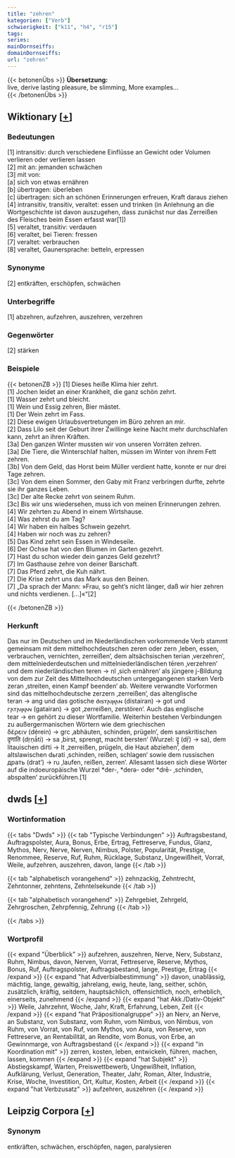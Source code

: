 ```yaml
---
title: "zehren"
kategorien: ["Verb"]
schwierigkeit: ["k11", "h4", "r15"]
tags:
series:
mainDornseiffs:
domainDornseiffs:
url: "zehren"
---
```


{{< betonenÜbs >}}
**Übersetzung:**  
live, derive lasting pleasure, be slimming, More examples...  
{{< /betonenÜbs >}}

## Wiktionary [[+](https://de.wiktionary.org/wiki/zehren)]

### Bedeutungen
[1] intransitiv: durch verschiedene Einflüsse an Gewicht oder Volumen verlieren oder verlieren lassen  
[2] mit an: jemanden schwächen  
[3] mit von:  
[a] sich von etwas ernähren  
[b] übertragen: überleben  
[c] übertragen: sich an schönen Erinnerungen erfreuen, Kraft daraus ziehen  
[4] intransitiv, transitiv, veraltet: essen und trinken (in Anlehnung an die Wortgeschichte ist davon auszugehen, dass zunächst nur das Zerreißen des Fleisches beim Essen erfasst war[1])  
[5] veraltet, transitiv: verdauen  
[6] veraltet, bei Tieren: fressen  
[7] veraltet: verbrauchen  
[8] veraltet, Gaunersprache: betteln, erpressen  

### Synonyme
[2] entkräften, erschöpfen, schwächen  

### Unterbegriffe
[1] abzehren, aufzehren, auszehren, verzehren  

### Gegenwörter
[2] stärken  

### Beispiele
{{< betonenZB >}}
[1] Dieses heiße Klima hier zehrt.  
[1] Jochen leidet an einer Krankheit, die ganz schön zehrt.  
[1] Wasser zehrt und bleicht.  
[1] Wein und Essig zehren, Bier mästet.  
[1] Der Wein zehrt im Fass.  
[2] Diese ewigen Urlaubsvertretungen im Büro zehren an mir.  
[2] Dass Lilo seit der Geburt ihrer Zwillinge keine Nacht mehr durchschlafen kann, zehrt an ihren Kräften.  
[3a] Den ganzen Winter mussten wir von unseren Vorräten zehren.  
[3a] Die Tiere, die Winterschlaf halten, müssen im Winter von ihrem Fett zehren.  
[3b] Von dem Geld, das Horst beim Müller verdient hatte, konnte er nur drei Tage zehren.  
[3c] Von dem einen Sommer, den Gaby mit Franz verbringen durfte, zehrte sie ihr ganzes Leben.  
[3c] Der alte Recke zehrt von seinem Ruhm.  
[3c] Bis wir uns wiedersehen, muss ich von meinen Erinnerungen zehren.  
[4] Wir zehrten zu Abend in einem Wirtshause.  
[4] Was zehrst du am Tag?  
[4] Wir haben ein halbes Schwein gezehrt.  
[4] Haben wir noch was zu zehren?  
[5] Das Kind zehrt sein Essen in Windeseile.  
[6] Der Ochse hat von den Blumen im Garten gezehrt.  
[7] Hast du schon wieder dein ganzes Geld gezehrt?  
[7] Im Gasthause zehre von deiner Barschaft.  
[7] Das Pferd zehrt, die Kuh nährt.  
[7] Die Krise zehrt uns das Mark aus den Beinen.  
[7] „Da sprach der Mann: »Frau, so geht’s nicht länger, daß wir hier zehren und nichts verdienen. […]«“[2]  

{{< /betonenZB >}}
### Herkunft
Das nur im Deutschen und im Niederländischen vorkommende Verb stammt gemeinsam mit dem mittelhochdeutschen zeren oder zern ‚leben, essen, verbrauchen, vernichten, zerreißen‘, dem altsächsischen terian ‚verzehren‘, dem mittelniederdeutschen und mittelniederländischen tēren ‚verzehren‘ und dem niederländischen teren → nl ‚sich ernähren‘ als jüngere j-Bildung von dem zur Zeit des Mittelhochdeutschen untergegangenen starken Verb zeran ‚streiten, einen Kampf beenden‘ ab. Weitere verwandte Vorformen sind das mittelhochdeutsche zerzern ‚zerreißen‘, das altenglische teran → ang und das gotische 𐌳𐌹𐍃𐍄𐌰𐌹𐍂𐌰𐌽 (distairan) → got und 𐌲𐌰𐍄𐌰𐌹𐍂𐌰𐌽 (gatairan) → got ‚zerreißen, zerstören‘. Auch das englische tear → en gehört zu dieser Wortfamilie. Weiterhin bestehen Verbindungen zu außergermanischen Wörtern wie dem griechischen δέρειν (dérein) → grc ‚abhäuten, schinden, prügeln‘, dem sanskritischen दृणाति (dṛṇā́ti) → sa ‚birst, sprengt, macht bersten‘ (Wurzel: दॄ (dṝ) → sa), dem litauischen dir̃ti → lt ‚zerreißen, prügeln, die Haut abziehen‘, dem altslawischen dьrati ‚schinden, reißen, schlagen‘ sowie dem russischen драть (drat’) → ru ‚laufen, reißen, zerren‘. Allesamt lassen sich diese Wörter auf die indoeuropäische Wurzel *der-, *derə- oder *drē- ‚schinden, abspalten‘ zurückführen.[1]  



## dwds [[+](https://www.dwds.de/wb/zehren)]

### Wortinformation
{{< tabs "Dwds" >}}
{{< tab "Typische Verbindungen" >}}
Auftragsbestand, Auftragspolster, Aura, Bonus, Erbe, Ertrag, Fettreserve, Fundus, Glanz, Mythos, Nerv, Nerve, Nerven, Nimbus, Polster, Popularität, Prestige, Renommee, Reserve, Ruf, Ruhm, Rücklage, Substanz, Ungewißheit, Vorrat, Weile, aufzehren, auszehren, davon, lange
{{< /tab >}}

{{< tab "alphabetisch vorangehend" >}}
zehnzackig, Zehntrecht, Zehntonner, zehntens, Zehntelsekunde
{{< /tab >}}

{{< tab "alphabetisch vorangehend" >}}
Zehrgebiet, Zehrgeld, Zehrgroschen, Zehrpfennig, Zehrung
{{< /tab >}}

{{< /tabs >}}

### Wortprofil
{{< expand "Überblick" >}} aufzehren, auszehren, Nerve, Nerv, Substanz, Ruhm, Nimbus, davon, Nerven, Vorrat, Fettreserve, Reserve, Mythos, Bonus, Ruf, Auftragspolster, Auftragsbestand, lange, Prestige, Ertrag {{< /expand >}}
{{< expand "hat Adverbialbestimmung" >}} davon, unablässig, mächtig, lange, gewaltig, jahrelang, ewig, heute, lang, seither, schön, zusätzlich, kräftig, seitdem, hauptsächlich, offensichtlich, noch, erheblich, einerseits, zunehmend {{< /expand >}}
{{< expand "hat Akk./Dativ-Objekt" >}} Weile, Jahrzehnt, Woche, Jahr, Kraft, Erfahrung, Leben, Zeit {{< /expand >}}
{{< expand "hat Präpositionalgruppe" >}} an Nerv, an Nerve, an Substanz, von Substanz, vom Ruhm, vom Nimbus, von Nimbus, von Ruhm, von Vorrat, von Ruf, vom Mythos, von Aura, von Reserve, von Fettreserve, an Rentabilität, an Rendite, vom Bonus, von Erbe, an Gewinnmarge, von Auftragsbestand {{< /expand >}}
{{< expand "in Koordination mit" >}} zerren, kosten, leben, entwickeln, führen, machen, lassen, kommen {{< /expand >}}
{{< expand "hat Subjekt" >}} Abstiegskampf, Warten, Preiswettbewerb, Ungewißheit, Inflation, Aufklärung, Verlust, Generation, Theater, Jahr, Roman, Alter, Industrie, Krise, Woche, Investition, Ort, Kultur, Kosten, Arbeit {{< /expand >}}
{{< expand "hat Verbzusatz" >}} aufzehren, auszehren {{< /expand >}}

## Leipzig Corpora [[+](https://corpora.uni-leipzig.de/en/res?word=zehren&corpusId=deu_newscrawl-public_2018)]


### Synonym
entkräften, schwächen, erschöpfen, nagen, paralysieren

